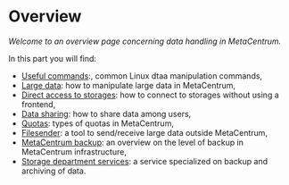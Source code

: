 # Overview

*Welcome to an overview page concerning data handling in MetaCentrum.*

In this part you will find:

- [Useful commands](../data/useful-commands/):, common Linux dtaa manipulation commands,
- [Large data](../data/large-data/): how to manipulate large data in MetaCentrum,
- [Direct access to storages](../data/direct-access-storages/): how to connect to storages without using a frontend,
- [Data sharing](../data/data-sharing/): how to share data among users,
- [Quotas](../data/quotas/): types of quotas in MetaCentrum,
- [Filesender](../data/filesender/): a tool to send/receive large data outside MetaCentrum,
- [MetaCentrum backup](../data/metacentrum-backup/): an overview on the level of backup in MetaCentrum infrastructure,
- [Storage department services](../data/storage-department/): a service specialized on backup and archiving of data.
